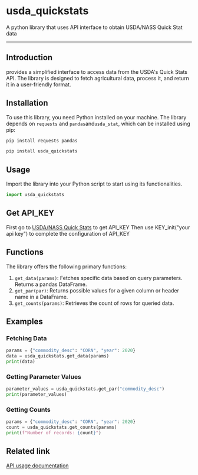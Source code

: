 # usda_quickstats
A python library that uses API interface to obtain USDA/NASS Quick Stat data

---
## Introduction
provides a simplified interface to access data from the USDA's Quick Stats API. The library is designed to fetch agricultural data, process it, and return it in a user-friendly format.

## Installation

To use this library, you need Python installed on your machine. The library depends on `requests` and `pandas`and`usda_stat`, which can be installed using pip:

```bash
pip install requests pandas
```
```bash
pip install usda_quickstats
```

## Usage
Import the library into your Python script to start using its functionalities.

```python
import usda_quickstats
```

## Get API_KEY
First go to [USDA/NASS Quick Stats](https://quickstats.nass.usda.gov/api/) to get API_KEY
Then use KEY_init("your api key") to complete the configuration of API_KEY

## Functions

The library offers the following primary functions:

1. `get_data(params)`: Fetches specific data based on query parameters. Returns a pandas DataFrame.
2. `get_par(par)`: Returns possible values for a given column or header name in a DataFrame.
3. `get_counts(params)`: Retrieves the count of rows for queried data.

## Examples

### Fetching Data

```python
params = {"commodity_desc": "CORN", "year": 2020}
data = usda_quickstats.get_data(params)
print(data)
```

### Getting Parameter Values

```python
parameter_values = usda_quickstats.get_par("commodity_desc")
print(parameter_values)
```

### Getting Counts

```python
params = {"commodity_desc": "CORN", "year": 2020}
count = usda_quickstats.get_counts(params)
print(f"Number of records: {count}")
```

## Related link
[API usage documentation](https://quickstats.nass.usda.gov/api/)
